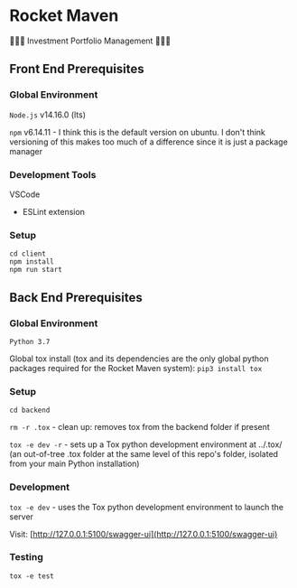 # Rocket Maven
🚀🚀🚀 Investment Portfolio Management 🚀🚀🚀

## Front End Prerequisites

### Global Environment

`Node.js`  v14.16.0 (lts)

`npm` v6.14.11 - I think this is the default version on ubuntu. I don't think versioning of this makes too much of a difference since it is just a package manager

### Development Tools

VSCode
- ESLint extension

### Setup

```
cd client
npm install
npm run start
```

## Back End Prerequisites

### Global Environment

`Python 3.7`

Global tox install (tox and its dependencies are the only global python packages required for the Rocket Maven system): `pip3 install tox`

### Setup

`cd backend`

`rm -r .tox` - clean up: removes tox from the backend folder if present

`tox -e dev -r` - sets up a Tox python development environment at ../.tox/ (an out-of-tree .tox folder at the same level of this repo's folder, isolated from your main Python installation)

### Development

`tox -e dev` - uses the Tox python development environment to launch the server

Visit: [http://127.0.0.1:5100/swagger-ui](http://127.0.0.1:5100/swagger-ui)

### Testing

`tox -e test`

